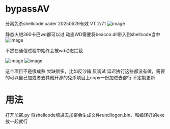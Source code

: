 # bypassAV
分离免杀shellcodeloader 20250529有效 VT 2/71
![image](https://github.com/user-attachments/assets/e7023bcd-1cbf-449f-b4e7-0a24d6f338cb)

静态火绒360卡巴wd都可以过
动态WD需要将beacon.dll带入到shellcode当中
![image](https://github.com/user-attachments/assets/38bcd517-5b49-41c2-9d8a-207b1fc1acdd)

不然在通信过程中始终会被wd动态拦截

![image](https://github.com/user-attachments/assets/64d51dfb-a256-47af-b3a6-245cfb9fc8e6)
![image](https://github.com/user-attachments/assets/d634e2f1-118a-44b4-b526-e16d119a58be)

这个项目不是很成熟 欠缺很多，比如反沙箱 反调试 延迟执行这些都没有做，需要的可以自己加或者去其他开源的免杀项目上copy一份加进去都行
不定期更新
# 用法
打开加密.py 将shellcode填进去加密会生成文件rundllogon.bin，和编译好的exe放一起就行
